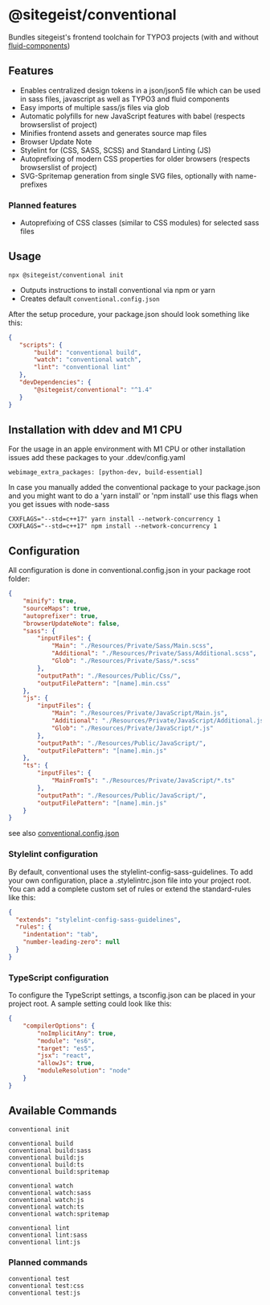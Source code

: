 # @sitegeist/conventional

Bundles sitegeist's frontend toolchain for TYPO3 projects (with and without [fluid-components](https://github.com/sitegeist/fluid-components))

## Features

* Enables centralized design tokens in a json/json5 file which can be used in sass files,
 javascript as well as TYPO3 and fluid components
* Easy imports of multiple sass/js files via glob
* Automatic polyfills for new JavaScript features with babel (respects browserslist of project)
* Minifies frontend assets and generates source map files
* Browser Update Note
* Stylelint for (CSS, SASS, SCSS) and Standard Linting (JS)
* Autoprefixing of modern CSS properties for older browsers (respects browserslist of project)
* SVG-Spritemap generation from single SVG files, optionally with name-prefixes

### Planned features

* Autoprefixing of CSS classes (similar to CSS modules) for selected sass files

## Usage

```
npx @sitegeist/conventional init
```

* Outputs instructions to install conventional via npm or yarn
* Creates default `conventional.config.json`

After the setup procedure, your package.json should look something like this:

```json
{
   "scripts": {
       "build": "conventional build",
       "watch": "conventional watch",
       "lint": "conventional lint"
   },
   "devDependencies": {
       "@sitegeist/conventional": "^1.4"
   }
}
```

## Installation with ddev and M1 CPU

For the usage in an apple environment with M1 CPU or other installation issues add these packages to your .ddev/config.yaml

```
webimage_extra_packages: [python-dev, build-essential]
```

In case you manually added the conventional package to your package.json and you might want to do a 'yarn install' or 'npm install' use this flags when you get issues with node-sass

```
CXXFLAGS="--std=c++17" yarn install --network-concurrency 1
CXXFLAGS="--std=c++17" npm install --network-concurrency 1
```

## Configuration

All configuration is done in conventional.config.json in your package root folder:

```json
{
    "minify": true,
    "sourceMaps": true,
    "autoprefixer": true,
    "browserUpdateNote": false,
    "sass": {
        "inputFiles": {
            "Main": "./Resources/Private/Sass/Main.scss",
            "Additional": "./Resources/Private/Sass/Additional.scss",
            "Glob": "./Resources/Private/Sass/*.scss"
        },
        "outputPath": "./Resources/Public/Css/",
        "outputFilePattern": "[name].min.css"
    },
    "js": {
        "inputFiles": {
            "Main": "./Resources/Private/JavaScript/Main.js",
            "Additional": "./Resources/Private/JavaScript/Additional.js",
            "Glob": "./Resources/Private/JavaScript/*.js"
        },
        "outputPath": "./Resources/Public/JavaScript/",
        "outputFilePattern": "[name].min.js"
    },
    "ts": {
        "inputFiles": {
            "MainFromTs": "./Resources/Private/JavaScript/*.ts"
        },
        "outputPath": "./Resources/Public/JavaScript/",
        "outputFilePattern": "[name].min.js"
    }
}
```

see also [conventional.config.json](./lib/templates/conventional.config.json)

### Stylelint configuration
By default, conventional uses the stylelint-config-sass-guidelines. To add your own configuration, place a .stylelintrc.json file into your project root. You can add a complete custom set of rules or extend the standard-rules like this:
```json
{
  "extends": "stylelint-config-sass-guidelines",
  "rules": {
    "indentation": "tab",
    "number-leading-zero": null
  }
}
```

### TypeScript configuration
To configure the TypeScript settings, a tsconfig.json can be placed in your project root. A sample setting could look like this:
```json
{
    "compilerOptions": {
        "noImplicitAny": true,
        "module": "es6",
        "target": "es5",
        "jsx": "react",
        "allowJs": true,
        "moduleResolution": "node"
    }
}
```

## Available Commands

```
conventional init

conventional build
conventional build:sass
conventional build:js
conventional build:ts
conventional build:spritemap

conventional watch
conventional watch:sass
conventional watch:js
conventional watch:ts
conventional watch:spritemap

conventional lint
conventional lint:sass
conventional lint:js
```

### Planned commands

```
conventional test
conventional test:css
conventional test:js
```
